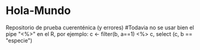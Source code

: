 # Hola-Mundo
Repositorio de prueba cuerenténica (y errores)
     #Todavia no se usar bien el pipe "<%>" en el R, por ejemplo:
c <- filter(b, a==1) <%>
         c, select (c, b == "especie")
